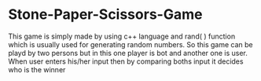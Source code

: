 # Stone-Paper-Scissors-Game
This game is simply made by using c++ language and rand( ) function which is usually used for generating random numbers.
So this game can be playd by two persons but in this one player is bot and another one is user.
When user enters his/her input then by comparing boths input it decides who is the winner

